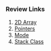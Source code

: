 ### Review Links 

1. [2D Array](https://github.com/novojitdas/CPP-ProblemSets/blob/main/AlgorithmsEllisBook/2darray.cpp)
2. [Pointers](https://github.com/novojitdas/CPP-ProblemSets/blob/main/pointer/pointer_basics.cpp)
3. [Mode](https://github.com/novojitdas/CPP-ProblemSets/blob/main/calculator/mode.cpp)
4. [Stack Class](https://github.com/novojitdas/CPP-ProblemSets/blob/main/AlgorithmsEllisBook/stackclass.cpp)
